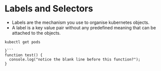# Labels and Selectors 
- Labels are the mechanism you use to organise kubernetes objects.
- A label is a key value pair without any predefined meaning that can be attached to the objects.
```{
kubectl get pods 

}```
function test() {
  console.log("notice the blank line before this function?");
}
```